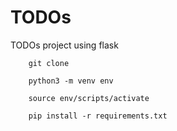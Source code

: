 # TODOs 

TODOs project using flask

~~~
    git clone

    python3 -m venv env

    source env/scripts/activate

    pip install -r requirements.txt

~~~



